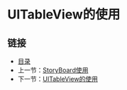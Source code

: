 # UITableView的使用


## 链接
- [目录](directory.md)  
- 上一节：[StoryBoard使用](4.3.md)  
- 下一节：[UITableView的使用](4.5.md)
